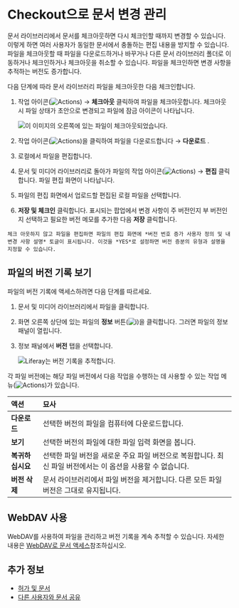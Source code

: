 # Checkout으로 문서 변경 관리

문서 라이브러리에서 문서를 체크아웃하면 다시 체크인할 때까지 변경할 수 있습니다. 이렇게 하면 여러 사용자가 동일한 문서에서 충돌하는 편집 내용을 방지할 수 있습니다. 파일을 체크아웃할 때 파일을 다운로드하거나 바꾸거나 다른 문서 라이브러리 폴더로 이동하거나 체크인하거나 체크아웃을 취소할 수 있습니다. 파일을 체크인하면 변경 사항을 추적하는 버전도 증가합니다.

다음 단계에 따라 문서 라이브러리 파일을 체크아웃한 다음 체크인합니다.

1. 작업 아이콘(![Actions](../../../../images/icon-actions.png)) &rarr; **체크아웃** 클릭하여 파일을 체크아웃합니다. 체크아웃 시 파일 상태가 초안으로 변경되고 파일에 잠금 아이콘이 나타납니다.

    ![이 이미지의 오른쪽에 있는 파일이 체크아웃되었습니다.](./managing-document-changes-with-checkout/images/01.png)

1. 작업 아이콘(![Actions](../../../../images/icon-actions.png))을 클릭하여 파일을 다운로드합니다 &rarr; **다운로드** .
1. 로컬에서 파일을 편집합니다.
1. 문서 및 미디어 라이브러리로 돌아가 파일의 작업 아이콘(![Actions](../../../../images/icon-actions.png)) &rarr; **편집** 클릭합니다. 파일 편집 화면이 나타납니다.
1. 파일의 편집 화면에서 업로드할 편집된 로컬 파일을 선택합니다.
1. **저장 및 체크인** 클릭합니다. 표시되는 팝업에서 변경 사항이 주 버전인지 부 버전인지 선택하고 필요한 버전 메모를 추가한 다음 **저장** 클릭합니다.

```{tip}
체크 아웃하지 않고 파일을 편집하면 파일의 편집 화면에 *버전 번호 증가 사용자 정의 및 내 변경 사항 설명* 토글이 표시됩니다. 이것을 *YES*로 설정하면 버전 증분의 유형과 설명을 지정할 수 있습니다.
```

## 파일의 버전 기록 보기

파일의 버전 기록에 액세스하려면 다음 단계를 따르세요.

1. 문서 및 미디어 라이브러리에서 파일을 클릭합니다.
1. 화면 오른쪽 상단에 있는 파일의 **정보** 버튼(![**i**](../../../../images/icon-information.png))을 클릭합니다. 그러면 파일의 정보 패널이 열립니다.
1. 정보 패널에서 **버전** 탭을 선택합니다.

    ![Liferay는 버전 기록을 추적합니다.](./managing-document-changes-with-checkout/images/02.png)

각 파일 버전에는 해당 파일 버전에서 다음 작업을 수행하는 데 사용할 수 있는 작업 메뉴(![Actions](../../../../images/icon-actions.png))가 있습니다.

| 액션         | 묘사                                                             |
|:---------- |:-------------------------------------------------------------- |
| **다운로드** | 선택한 버전의 파일을 컴퓨터에 다운로드합니다.                                      |
| **보기** | 선택한 버전의 파일에 대한 파일 입력 화면을 봅니다.                                  |
| **복귀하십시요** | 선택한 파일 버전을 새로운 주요 파일 버전으로 복원합니다. 최신 파일 버전에서는 이 옵션을 사용할 수 없습니다. |
| **버전 삭제** | 문서 라이브러리에서 파일 버전을 제거합니다. 다른 모든 파일 버전은 그대로 유지됩니다.               |

## WebDAV 사용

WebDAV를 사용하여 파일을 관리하고 버전 기록을 계속 추적할 수 있습니다. 자세한 내용은 [WebDAV로 문서 액세스](../accessing-documents-with-webdav.md)참조하십시오.

## 추가 정보

* [허가 및 문서](./permissions-and-documents.md)
* [다른 사용자와 문서 공유](./sharing-documents-with-other-users.md)
